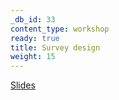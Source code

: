```yaml
---
_db_id: 33
content_type: workshop
ready: true
title: Survey design
weight: 15
---
```


[Slides](https://drive.google.com/file/d/1xOjz7QKWrvRRL3_wV-Yd7imaAIExqLzm/view?usp=sharing)